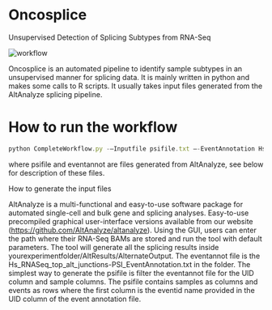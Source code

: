 # Oncosplice # 

Unsupervised Detection of Splicing Subtypes from RNA-Seq

![workflow](https://github.com/venkatmi/oncosplice/wiki/images/workflow.png)

Oncosplice is an automated pipeline to identify sample subtypes in an unsupervised manner for splicing data. It is mainly written in python and makes some calls to R scripts. It usually takes input files generated from the AltAnalyze splicing pipeline. 

 # How to run the workflow # 

```javascript
python CompleteWorkflow.py -—Inputfile psifile.txt —-EventAnnotation Hs_RNASeq_top_alt_junctions-PSI_EventAnnotation.txt
```

where psifile and eventannot are files generated from AltAnalyze, see below for description of these files.

How to generate the input files

AltAnalyze is a multi-functional and easy-to-use software package for automated single-cell and bulk gene and splicing analyses. Easy-to-use precompiled graphical user-interface versions available from our website (https://github.com/AltAnalyze/altanalyze). Using the GUI, users can enter the path where their RNA-Seq BAMs are stored and run the tool with default parameters. The tool will generate all the splicing results inside yourexperimentfolder/AltResults/AlternateOutput. The eventannot file is the Hs_RNASeq_top_alt_junctions-PSI_EventAnnotation.txt in the folder. The simplest way to generate the psifile is filter the eventannot file for the UID column and sample columns. The psifile contains samples as columns and events as rows where the first column is the eventid name provided in the UID column of the event annotation file.
